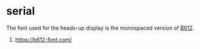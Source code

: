 # serial

The font used for the heads-up display is the monospaced version of [B612](1).

1. https://b612-font.com/
